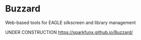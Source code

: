 # Buzzard
Web-based tools for EAGLE silkscreen and library management

UNDER CONSTRUCTION
https://sparkfunx.github.io/Buzzard/
